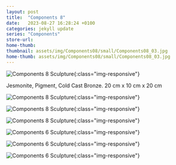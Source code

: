 ```yaml
---
layout: post
title:  "Components 8"
date:   2023-08-27 16:28:24 +0100
categories: jekyll update
series: "Components"
store-url: 
home-thumb:
thumbnail: assets/img/Components08/small/Components08_03.jpg
home-thumb: assets/img/Components08/small/Components08_03.jpg
---
```

![Components 8 Sculpture](/assets/img/Components08/Components08_01.jpg){:class="img-responsive"}

Jesmonite, Pigment, Cold Cast Bronze. 20 cm x 10 cm x 20 cm


![Components 8 Sculpture](/assets/img/Components08/Components08_02.jpg){:class="img-responsive"}

![Components 8 Sculpture](/assets/img/Components08/Components08_03.jpg){:class="img-responsive"}

![Components 8 Sculpture](/assets/img/Components08/Components08_04.jpg){:class="img-responsive"}

![Components 6 Sculpture](/assets/img/Components08/Components08_05.jpg){:class="img-responsive"}

![Components 6 Sculpture](/assets/img/Components08/Components08_06.jpg){:class="img-responsive"}

![Components 6 Sculpture](/assets/img/Components08/Components08_07.jpg){:class="img-responsive"}
